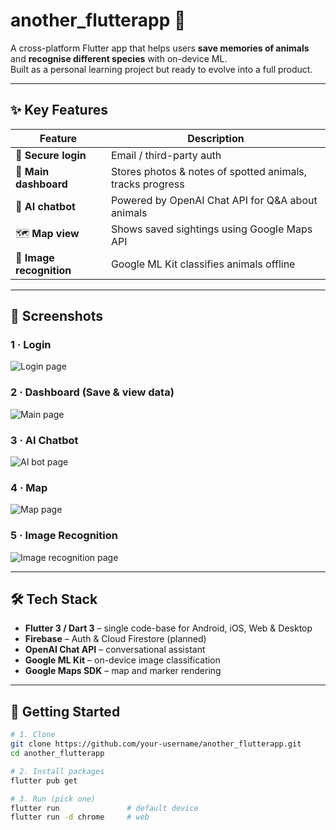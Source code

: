 # another_flutterapp 🐾

A cross-platform Flutter app that helps users **save memories of animals** and **recognise different species** with on-device ML.  
Built as a personal learning project but ready to evolve into a full product.

---

## ✨ Key Features

| Feature | Description |
|---------|-------------|
| 🔐 **Secure login** | Email / third-party auth  |
| 💾 **Main dashboard** | Stores photos & notes of spotted animals, tracks progress |
| 🤖 **AI chatbot** | Powered by OpenAI Chat API for Q&A about animals |
| 🗺️ **Map view** | Shows saved sightings using Google Maps API |
| 📸 **Image recognition** | Google ML Kit classifies animals offline |

---

## 📸 Screenshots

### 1 · Login
![Login page](assets/login_page.png)

### 2 · Dashboard (Save & view data)
![Main page](assets/main_page.png)

### 3 · AI Chatbot
![AI bot page](assets/Ai_chatbot.png)

### 4 · Map
![Map page](assets/map_page.png)

### 5 · Image Recognition
![Image recognition page](assets/image_recgonition.png)

---

## 🛠️ Tech Stack

- **Flutter 3 / Dart 3** – single code-base for Android, iOS, Web & Desktop  
- **Firebase** – Auth & Cloud Firestore (planned)  
- **OpenAI Chat API** – conversational assistant  
- **Google ML Kit** – on-device image classification  
- **Google Maps SDK** – map and marker rendering  

---

## 🚀 Getting Started

```bash
# 1. Clone
git clone https://github.com/your-username/another_flutterapp.git
cd another_flutterapp

# 2. Install packages
flutter pub get

# 3. Run (pick one)
flutter run               # default device
flutter run -d chrome     # web
